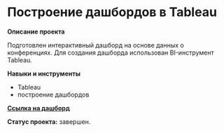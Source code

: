 # Построение дашбордов в Tableau

**Описание проекта**

Подготовлен интерактивный дашборд на основе данных о конференциях. Для создания дашборда использован BI-инструмент Tableau. 

**Навыки и инструменты**

- Tableau
- построение дашбордов

**[Ссылка на дашборд](https://public.tableau.com/views/TED_16999185117790/Story1?:language=en-US&:sid=&:display_count=n&:origin=viz_share_link)**

**Статус проекта:** завершен.